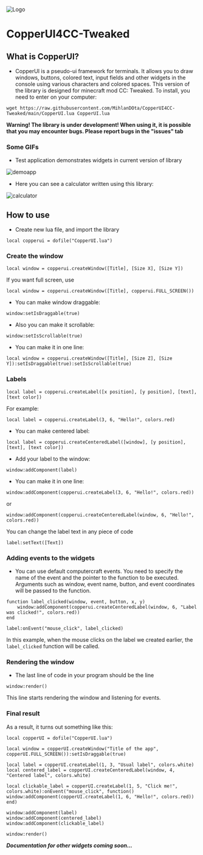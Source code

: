 ![Logo](https://raw.githubusercontent.com/MihlanDOta/CopperUI4CC-Tweaked/main/images/cuilogo.JPG)

# CopperUI4CC-Tweaked

## What is CopperUI?
- CopperUI is a pseudo-ui framework for terminals. It allows you to draw windows, buttons, colored text, input fields and other widgets in the console using various characters and colored spaces. This version of the library is designed for minecraft mod CC: Tweaked. To install, you need to enter on your computer:

```
wget https://raw.githubusercontent.com/MihlanDOta/CopperUI4CC-Tweaked/main/CopperUI.lua CopperUI.lua
```


**Warning! The library is under development! When using it, it is possible that you may encounter bugs. Please report bugs in the "issues" tab**

### Some GIFs

- Test application demonstrates widgets in current version of library

![demoapp](https://raw.githubusercontent.com/MihlanDOta/CopperUI4CC-Tweaked/main/images/demoapp.gif)

- Here you can see a calculator written using this library:

![calculator](https://raw.githubusercontent.com/MihlanDOta/CopperUI4CC-Tweaked/main/images/copperuicctweaked.gif)


## How to use

- Create new lua file, and import the library

```
local copperui = dofile("CopperUI.lua")
```

### Create the window

```
local window = copperui.createWindow([Title], [Size X], [Size Y])
```
If you want full screen, use

```
local window = copperui.createWindow([Title], copperui.FULL_SCREEN())
```

- You can make window draggable:

```
window:setIsDraggable(true)
```

- Also you can make it scrollable:

```
window:setIsScrollable(true)
```

- You can make it in one line:

```
local window = copperui.createWindow([Title], [Size Z], [Size Y]):setIsDraggable(true):setIsScrollable(true)
```
### Labels

```
local label = copperui.createLabel([x position], [y position], [text], [text color])
```

For example:

```
local label = copperui.createLabel(3, 6, "Hello!", colors.red)
```

- You can make centered label:

```
local label = copperui.createCenteredLabel([window], [y position], [text], [text color])
```

- Add your label to the window:

```
window:addComponent(label)
```

- You can make it in one line:

```
window:addComponent(copperui.createLabel(3, 6, "Hello!", colors.red))
```

or

```
window:addComponent(copperui.createCenteredLabel(window, 6, "Hello!", colors.red))
```

You can change the label text in any piece of code

```
label:setText([Text])
```

### Adding events to the widgets

- You can use default computercraft events. You need to specify the name of the event and the pointer to the function to be executed. Arguments such as window, event name, button, and event coordinates will be passed to the function.

```
function label_clicked(window, event, button, x, y)
    window:addComponent(copperui.createCenteredLabel(window, 6, "Label was clicked!", colors.red))
end

label:onEvent("mouse_click", label_clicked)

```

In this example, when the mouse clicks on the label we created earlier, the ```label_clicked``` function will be called.

### Rendering the window
- The last line of code in your program should be the line
```
window:render()
```

This line starts rendering the window and listening for events.

### Final result

As a result, it turns out something like this:

```
local copperUI = dofile("CopperUI.lua")

local window = copperUI.createWindow("Title of the app", copperUI.FULL_SCREEN()):setIsDraggable(true)

local label = copperUI.createLabel(1, 3, "Usual label", colors.white)
local centered_label = copperUI.createCenteredLabel(window, 4, "Centered label", colors.white)

local clickable_label = copperUI.createLabel(1, 5, "Click me!", colors.white):onEvent("mouse_click", function() window:addComponent(copperUI.createLabel(1, 6, "Hello!", colors.red)) end)

window:addComponent(label)
window:addComponent(centered_label)
window:addComponent(clickable_label)

window:render()
```


***Documentation for other widgets coming soon...***
